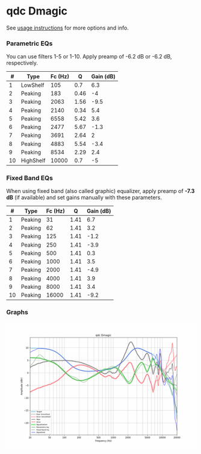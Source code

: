 # qdc Dmagic
See [usage instructions](https://github.com/jaakkopasanen/AutoEq#usage) for more options and info.

### Parametric EQs
You can use filters 1-5 or 1-10. Apply preamp of -6.2 dB or -6.2 dB, respectively.

|   # | Type      |   Fc (Hz) |    Q |   Gain (dB) |
|-----|-----------|-----------|------|-------------|
|   1 | LowShelf  |       105 | 0.7  |         6.3 |
|   2 | Peaking   |       183 | 0.46 |        -4   |
|   3 | Peaking   |      2063 | 1.56 |        -9.5 |
|   4 | Peaking   |      2140 | 0.34 |         5.4 |
|   5 | Peaking   |      6558 | 5.42 |         3.6 |
|   6 | Peaking   |      2477 | 5.67 |        -1.3 |
|   7 | Peaking   |      3691 | 2.64 |         2   |
|   8 | Peaking   |      4883 | 5.54 |        -3.4 |
|   9 | Peaking   |      8534 | 2.29 |         2.4 |
|  10 | HighShelf |     10000 | 0.7  |        -5   |

### Fixed Band EQs
When using fixed band (also called graphic) equalizer, apply preamp of **-7.3 dB** (if available) and set gains manually with these parameters.

|   # | Type    |   Fc (Hz) |    Q |   Gain (dB) |
|-----|---------|-----------|------|-------------|
|   1 | Peaking |        31 | 1.41 |         6.7 |
|   2 | Peaking |        62 | 1.41 |         3.2 |
|   3 | Peaking |       125 | 1.41 |        -1.2 |
|   4 | Peaking |       250 | 1.41 |        -3.9 |
|   5 | Peaking |       500 | 1.41 |         0.3 |
|   6 | Peaking |      1000 | 1.41 |         3.5 |
|   7 | Peaking |      2000 | 1.41 |        -4.9 |
|   8 | Peaking |      4000 | 1.41 |         3.9 |
|   9 | Peaking |      8000 | 1.41 |         3.4 |
|  10 | Peaking |     16000 | 1.41 |        -9.2 |

### Graphs
![](./qdc%20Dmagic.png)
